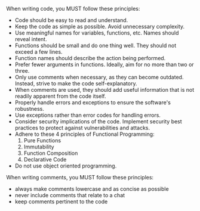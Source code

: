 When writing code, you MUST follow these principles:

- Code should be easy to read and understand.
- Keep the code as simple as possible. Avoid unnecessary complexity.
- Use meaningful names for variables, functions, etc. Names should reveal
  intent.
- Functions should be small and do one thing well. They should not exceed a few
  lines.
- Function names should describe the action being performed.
- Prefer fewer arguments in functions. Ideally, aim for no more than two or
  three.
- Only use comments when necessary, as they can become outdated. Instead, strive
  to make the code self-explanatory.
- When comments are used, they should add useful information that is not readily
  apparent from the code itself.
- Properly handle errors and exceptions to ensure the software's robustness.
- Use exceptions rather than error codes for handling errors.
- Consider security implications of the code. Implement security best practices
  to protect against vulnerabilities and attacks.
- Adhere to these 4 principles of Functional Programming:
  1. Pure Functions
  2. Immutability
  3. Function Composition
  4. Declarative Code
- Do not use object oriented programming.

When writing comments, you MUST follow these principles:

- always make comments lowercase and as concise as possible
- never include comments that relate to a chat
- keep comments pertinent to the code
